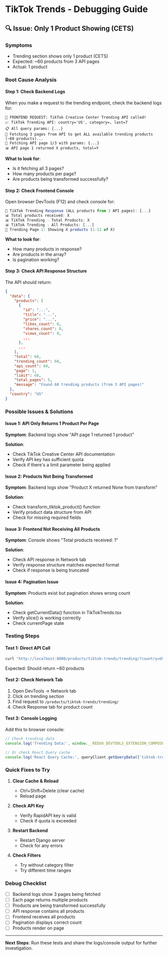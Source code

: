 # TikTok Trends - Debugging Guide

## 🔍 Issue: Only 1 Product Showing (CETS)

### Symptoms
- Trending section shows only 1 product (CETS)
- Expected: ~60 products from 3 API pages
- Actual: 1 product

### Root Cause Analysis

#### Step 1: Check Backend Logs
When you make a request to the trending endpoint, check the backend logs for:

```
🎯 FRONTEND REQUEST: TikTok Creative Center Trending API called!
📈 TikTok Trending API: country='US', category=, last=7
📋 All query params: {...}
🔧 Fetching 3 pages from API to get ALL available trending products (~60 products)...
📄 Fetching API page 1/3 with params: {...}
📊 API page 1 returned X products, total=Y
```

**What to look for**:
- Is it fetching all 3 pages?
- How many products per page?
- Are products being transformed successfully?

#### Step 2: Check Frontend Console
Open browser DevTools (F12) and check console for:

```javascript
🔄 TikTok Trending Response (ALL products from 3 API pages): {...}
📊 Total products received: X
📊 TikTok Trending - Total Products: X
📊 TikTok Trending - All Products: [...]
📄 Trending Page 1: Showing X products (1-12 of X)
```

**What to look for**:
- How many products in response?
- Are products in the array?
- Is pagination working?

#### Step 3: Check API Response Structure
The API should return:

```json
{
  "data": {
    "products": [
      {
        "id": "...",
        "title": "...",
        "price": "...",
        "likes_count": 0,
        "shares_count": 0,
        "views_count": 0,
        ...
      },
      ...
    ],
    "total": 60,
    "trending_count": 60,
    "api_count": 60,
    "page": 1,
    "limit": 60,
    "total_pages": 5,
    "message": "Found 60 trending products (from 3 API pages)"
  },
  "country": "US"
}
```

### Possible Issues & Solutions

#### Issue 1: API Only Returns 1 Product Per Page
**Symptom**: Backend logs show "API page 1 returned 1 product"

**Solution**:
- Check TikTok Creative Center API documentation
- Verify API key has sufficient quota
- Check if there's a limit parameter being applied

#### Issue 2: Products Not Being Transformed
**Symptom**: Backend logs show "Product X returned None from transform"

**Solution**:
- Check transform_tiktok_product() function
- Verify product data structure from API
- Check for missing required fields

#### Issue 3: Frontend Not Receiving All Products
**Symptom**: Console shows "Total products received: 1"

**Solution**:
- Check API response in Network tab
- Verify response structure matches expected format
- Check if response is being truncated

#### Issue 4: Pagination Issue
**Symptom**: Products exist but pagination shows wrong count

**Solution**:
- Check getCurrentData() function in TikTokTrends.tsx
- Verify slice() is working correctly
- Check currentPage state

### Testing Steps

#### Test 1: Direct API Call
```bash
curl "http://localhost:8000/products/tiktok-trends/trending/?country=US&category=&last=7&order_by=post&order_type=desc&keyword=bestseller"
```

Expected: Should return ~60 products

#### Test 2: Check Network Tab
1. Open DevTools → Network tab
2. Click on trending section
3. Find request to `/products/tiktok-trends/trending/`
4. Check Response tab for product count

#### Test 3: Console Logging
Add this to browser console:

```javascript
// Check trending data
console.log('Trending Data:', window.__REDUX_DEVTOOLS_EXTENSION_COMPOSE__?.(...));

// Or check React Query cache
console.log('React Query Cache:', queryClient.getQueryData(['tiktok-trending', 'US', '', '7', 'post', 'desc']));
```

### Quick Fixes to Try

1. **Clear Cache & Reload**
   - Ctrl+Shift+Delete (clear cache)
   - Reload page

2. **Check API Key**
   - Verify RapidAPI key is valid
   - Check if quota is exceeded

3. **Restart Backend**
   - Restart Django server
   - Check for any errors

4. **Check Filters**
   - Try without category filter
   - Try different time ranges

### Debug Checklist

- [ ] Backend logs show 3 pages being fetched
- [ ] Each page returns multiple products
- [ ] Products are being transformed successfully
- [ ] API response contains all products
- [ ] Frontend receives all products
- [ ] Pagination displays correct count
- [ ] Products render on page

---

**Next Steps**: Run these tests and share the logs/console output for further investigation.

